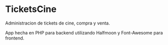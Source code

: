 # TicketsCine
Administracion de tickets de cine, compra y venta.

App hecha en PHP para backend utilizando Halfmoon y Font-Awesome para frontend.

